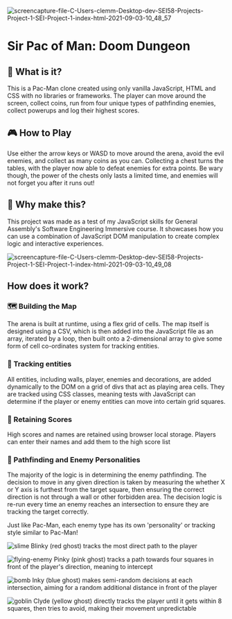 ![screencapture-file-C-Users-clemm-Desktop-dev-SEI58-Projects-Project-1-SEI-Project-1-index-html-2021-09-03-10_48_57](https://user-images.githubusercontent.com/25615907/131986303-c9f73828-9402-4c74-b89f-b12a018fd1a4.png)

# Sir Pac of Man: Doom Dungeon

## 🤔 What is it?
This is a Pac-Man clone created using only vanilla JavaScript, HTML and CSS with no libraries or frameworks. The player can move around the screen, collect coins, run from four unique types of pathfinding enemies, collect powerups and log their highest scores.

## 🎮 How to Play 
Use either the arrow keys or WASD to move around the arena, avoid the evil enemies, and collect as many coins as you can. Collecting a chest turns the tables, with the player now able to defeat enemies for extra points. Be wary though, the power of the chests only lasts a limited time, and enemies will not forget you after it runs out!

## 🤖 Why make this?
This project was made as a test of my JavaScript skills for General Assembly's Software Engineering Immersive course. It showcases how you can use a combination of JavaScript DOM manipulation to create complex logic and interactive experiences.

![screencapture-file-C-Users-clemm-Desktop-dev-SEI58-Projects-Project-1-SEI-Project-1-index-html-2021-09-03-10_49_08](https://user-images.githubusercontent.com/25615907/131986321-f0d0809f-1d58-465d-ba3e-0f9f80ab2ae4.png)

## How does it work?
### 🗺️ Building the Map
The arena is built at runtime, using a flex grid of cells. The map itself is designed using a CSV, which is then added into the JavaScript file as an array, iterated by a loop, then built onto a 2-dimensional array to give some form of cell co-ordinates system for tracking entities.

### 👾 Tracking entities
All entities, including walls, player, enemies and decorations, are added dynamically to the DOM on a grid of divs that act as playing area cells. They are tracked using CSS classes, meaning tests with JavaScript can determine if the player or enemy entities can move into certain grid squares.

### 🧮 Retaining Scores
High scores and names are retained using browser local storage. Players can enter their names and add them to the high score list

### 👹 Pathfinding and Enemy Personalities
The majority of the logic is in determining the enemy pathfinding. The decision to move in any given direction is taken by measuring the whether X or Y axis is furthest from the target square, then ensuring the correct direction is not through a wall or other forbidden area. The decision logic is re-run every time an enemy reaches an intersection to ensure they are tracking the target correctly.

Just like Pac-Man, each enemy type has its own 'personality' or tracking style similar to Pac-Man!


![slime](https://user-images.githubusercontent.com/25615907/131990067-0b76a4e9-5a30-4f2f-8ad7-f1da24fcfcc7.gif) Blinky (red ghost) tracks the most direct path to the player

![flying-enemy](https://user-images.githubusercontent.com/25615907/131990192-5bb4de4c-295c-4c25-99f1-82ca7b75cc3c.gif) Pinky (pink ghost) tracks a path towards four squares in front of the player's direction, meaning to intercept

![bomb](https://user-images.githubusercontent.com/25615907/131990240-6e88cfaf-1194-4e23-8ae6-627d69e60b1d.gif) Inky (blue ghost) makes semi-random decisions at each intersection, aiming for a random additional distance in front of the player

![goblin](https://user-images.githubusercontent.com/25615907/131990117-ecbd6490-5bae-4364-af2e-21114490aa03.gif) Clyde (yellow ghost) directly tracks the player until it gets within 8 squares, then tries to avoid, making their movement unpredictable

